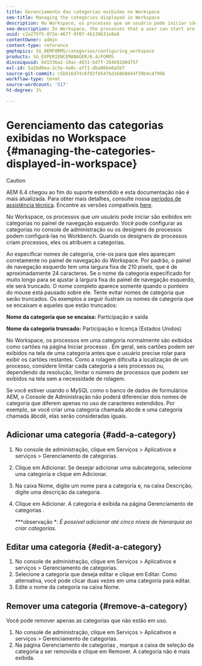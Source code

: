 ```yaml
---
title: Gerenciamento das categorias exibidas no Workspace
seo-title: Managing the categories displayed in Workspace
description: No Workspace, os processos que um usuário pode iniciar são exibidos em categorias no painel de navegação esquerdo. Saiba como gerenciar essas categorias exibidas no Workspace.
seo-description: In Workspace, the processes that a user can start are displayed in categories in the left navigation pane. Learn how you can manage these categories displayed in Workspace.
uuid: c2a275f5-872e-467f-9f07-4b130631e8a8
contentOwner: admin
content-type: reference
geptopics: SG_AEMFORMS/categories/configuring_workspace
products: SG_EXPERIENCEMANAGER/6.4/FORMS
discoiquuid: 0d1536a2-10ac-4031-bd7f-264b02d0d75f
exl-id: 5a2bd0ea-2c5e-4e0c-aff1-dba06be6a5b7
source-git-commit: c5b816d74c6f02f85476d16868844f39b4c47996
workflow-type: tm+mt
source-wordcount: '517'
ht-degree: 1%

---
```


# Gerenciamento das categorias exibidas no Workspace {#managing-the-categories-displayed-in-workspace}

>[!CAUTION]
>
>AEM 6.4 chegou ao fim do suporte estendido e esta documentação não é mais atualizada. Para obter mais detalhes, consulte nossa [períodos de assistência técnica](https://helpx.adobe.com/br/support/programs/eol-matrix.html). Encontre as versões compatíveis [here](https://experienceleague.adobe.com/docs/).

No Workspace, os processos que um usuário pode iniciar são exibidos em categorias no painel de navegação esquerdo. Você pode configurar as categorias no console de administração ou os designers de processos podem configurá-las no Workbench. Quando os designers de processos criam processos, eles os atribuem a categorias.

Ao especificar nomes de categoria, crie-os para que eles apareçam corretamente no painel de navegação do Workspace. Por padrão, o painel de navegação esquerdo tem uma largura fixa de 210 pixels, que é de aproximadamente 24 caracteres. Se o nome da categoria especificado for muito longo para se ajustar à largura fixa do painel de navegação esquerdo, ele será truncado. O nome completo aparece somente quando o ponteiro do mouse está pausado sobre ele. Tente evitar nomes de categoria que serão truncados. Os exemplos a seguir ilustram os nomes de categoria que se encaixam e aqueles que estão truncados:

**Nome da categoria que se encaixa:** Participação e saída

**Nome da categoria truncado:** Participação e licença (Estados Unidos)

No Workspace, os processos em uma categoria normalmente são exibidos como cartões na página Iniciar processo . Em geral, seis cartões podem ser exibidos na tela de uma categoria antes que o usuário precise rolar para exibir os cartões restantes. Como a rolagem dificulta a localização de um processo, considere limitar cada categoria a seis processos ou, dependendo da resolução, limitar o número de processos que podem ser exibidos na tela sem a necessidade de rolagem.

Se você estiver usando o MySQL como o banco de dados de formulários AEM, o Console de Administração não poderá diferenciar dois nomes de categoria que diferem apenas no uso de caracteres estendidos. Por exemplo, se você criar uma categoria chamada abcde e uma categoria chamada âbcdè, elas serão consideradas iguais.

## Adicionar uma categoria {#add-a-category}

1. No console de administração, clique em Serviços > Aplicativos e serviços > Gerenciamento de categorias.
1. Clique em Adicionar. Se desejar adicionar uma subcategoria, selecione uma categoria e clique em Adicionar.
1. Na caixa Nome, digite um nome para a categoria e, na caixa Descrição, digite uma descrição da categoria.
1. Clique em Adicionar. A categoria é exibida na página Gerenciamento de categorias .

   ***observação **: É possível adicionar até cinco níveis de hierarquia ao criar categorias.*

## Editar uma categoria {#edit-a-category}

1. No console de administração, clique em Serviços > Aplicativos e serviços > Gerenciamento de categorias.
1. Selecione a categoria que deseja editar e clique em Editar. Como alternativa, você pode clicar duas vezes em uma categoria para editar.
1. Edite o nome da categoria na caixa Nome.

## Remover uma categoria {#remove-a-category}

Você pode remover apenas as categorias que não estão em uso.

1. No console de administração, clique em Serviços > Aplicativos e serviços > Gerenciamento de categorias.
1. Na página Gerenciamento de categorias , marque a caixa de seleção da categoria a ser removida e clique em Remover. A categoria não é mais exibida.

